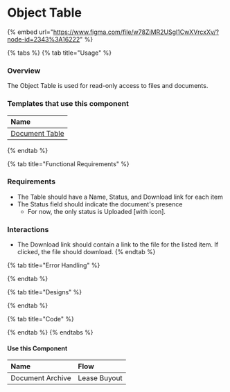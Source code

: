 # Object Table

{% embed url="https://www.figma.com/file/w78ZiMR2USgl1CwXVrcxXv/?node-id=2343%3A16222" %}

{% tabs %}
{% tab title="Usage" %}
### Overview

The Object Table is used for read-only access to files and documents.

### Templates that use this component

| Name |
| :--- |
| [Document Table](../../templates/table-templates/object-table-templates/archive.md) |
{% endtab %}

{% tab title="Functional Requirements" %}
### Requirements

* The Table should have a Name, Status, and Download link for each item
* The Status field should indicate the document's presence
  * For now, the only status is Uploaded \[with icon\].

### Interactions

* The Download link should contain a link to the file for the listed item. If clicked, the file should download.
{% endtab %}

{% tab title="Error Handling" %}

{% endtab %}

{% tab title="Designs" %}

{% endtab %}

{% tab title="Code" %}

{% endtab %}
{% endtabs %}

#### Use this Component

| Name | Flow |
| :--- | :--- |
| Document Archive | Lease Buyout |

